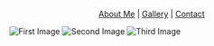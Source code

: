 <p align="center">
  <a href="#">About Me</a> |
  <a href="#">Gallery</a> |
  <a href="#">Contact</a>
</p>


![First Image](https://snmizeras.github.io/portfolio/04-nature_721703848.jpg) ![Second Image](https://snmizeras.github.io/portfolio/photo-1444703686981-a3abbc4d4fe3.jfif) ![Third Image](https://snmizeras.github.io/portfolio/loveourplanet-4851331__340.webp)
